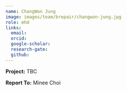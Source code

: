 ```yaml
---
name: ChangWon Jung
image: images/team/brepair/changwon-jung.jpg
role: mhd
links:
  email:
  orcid:
  google-scholar:
  research-gate:
  github:
---
```


<strong>Project:</strong> TBC <br>

<strong>Report To:</strong> Minee Choi <br>
